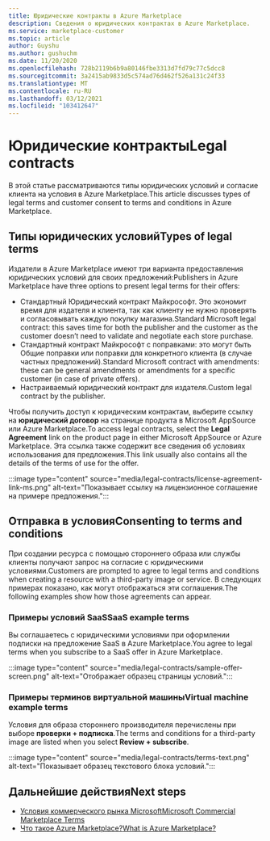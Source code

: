 ```yaml
---
title: Юридические контракты в Azure Marketplace
description: Сведения о юридических контрактах в Azure Marketplace.
ms.service: marketplace-customer
ms.topic: article
author: Guyshu
ms.author: gushuchm
ms.date: 11/20/2020
ms.openlocfilehash: 728b2119b6b9a80146fbe3313d7fd79c77c5dcc8
ms.sourcegitcommit: 3a2415ab9833d5c574ad76d462f526a131c24f33
ms.translationtype: MT
ms.contentlocale: ru-RU
ms.lasthandoff: 03/12/2021
ms.locfileid: "103412647"
---
```

# <a name="legal-contracts"></a><span data-ttu-id="0dc26-103">Юридические контракты</span><span class="sxs-lookup"><span data-stu-id="0dc26-103">Legal contracts</span></span>

<span data-ttu-id="0dc26-104">В этой статье рассматриваются типы юридических условий и согласие клиента на условия в Azure Marketplace.</span><span class="sxs-lookup"><span data-stu-id="0dc26-104">This article discusses types of legal terms and customer consent to terms and conditions in Azure Marketplace.</span></span>

## <a name="types-of-legal-terms"></a><span data-ttu-id="0dc26-105">Типы юридических условий</span><span class="sxs-lookup"><span data-stu-id="0dc26-105">Types of legal terms</span></span>

<span data-ttu-id="0dc26-106">Издатели в Azure Marketplace имеют три варианта предоставления юридических условий для своих предложений:</span><span class="sxs-lookup"><span data-stu-id="0dc26-106">Publishers in Azure Marketplace have three options to present legal terms for their offers:</span></span>

- <span data-ttu-id="0dc26-107">Стандартный Юридический контракт Майкрософт. Это экономит время для издателя и клиента, так как клиенту не нужно проверять и согласовывать каждую покупку магазина.</span><span class="sxs-lookup"><span data-stu-id="0dc26-107">Standard Microsoft legal contract: this saves time for both the publisher and the customer as the customer doesn’t need to validate and negotiate each store purchase.</span></span>
- <span data-ttu-id="0dc26-108">Стандартный контракт Майкрософт с поправками: это могут быть Общие поправки или поправки для конкретного клиента (в случае частных предложений).</span><span class="sxs-lookup"><span data-stu-id="0dc26-108">Standard Microsoft contract with amendments: these can be general amendments or amendments for a specific customer (in case of private offers).</span></span>
- <span data-ttu-id="0dc26-109">Настраиваемый юридический контракт для издателя.</span><span class="sxs-lookup"><span data-stu-id="0dc26-109">Custom legal contract by the publisher.</span></span>

<span data-ttu-id="0dc26-110">Чтобы получить доступ к юридическим контрактам, выберите ссылку на **юридический договор** на странице продукта в Microsoft AppSource или Azure Marketplace.</span><span class="sxs-lookup"><span data-stu-id="0dc26-110">To access legal contracts, select the **Legal Agreement** link on the product page in either Microsoft AppSource or Azure Marketplace.</span></span> <span data-ttu-id="0dc26-111">Эта ссылка также содержит все сведения об условиях использования для предложения.</span><span class="sxs-lookup"><span data-stu-id="0dc26-111">This link usually also contains all the details of the terms of use for the offer.</span></span>

:::image type="content" source="media/legal-contracts/license-agreement-link-ms.png" alt-text="Показывает ссылку на лицензионное соглашение на примере предложения.":::

## <a name="consenting-to-terms-and-conditions"></a><span data-ttu-id="0dc26-113">Отправка в условия</span><span class="sxs-lookup"><span data-stu-id="0dc26-113">Consenting to terms and conditions</span></span>

<span data-ttu-id="0dc26-114">При создании ресурса с помощью стороннего образа или службы клиенты получают запрос на согласие с юридическими условиями.</span><span class="sxs-lookup"><span data-stu-id="0dc26-114">Customers are prompted to agree to legal terms and conditions when creating a resource with a third-party image or service.</span></span> <span data-ttu-id="0dc26-115">В следующих примерах показано, как могут отображаться эти соглашения.</span><span class="sxs-lookup"><span data-stu-id="0dc26-115">The following examples show how those agreements can appear.</span></span>

### <a name="saas-example-terms"></a><span data-ttu-id="0dc26-116">Примеры условий SaaS</span><span class="sxs-lookup"><span data-stu-id="0dc26-116">SaaS example terms</span></span>

<span data-ttu-id="0dc26-117">Вы соглашаетесь с юридическими условиями при оформлении подписки на предложение SaaS в Azure Marketplace.</span><span class="sxs-lookup"><span data-stu-id="0dc26-117">You agree to legal terms when you subscribe to a SaaS offer in Azure Marketplace.</span></span>

:::image type="content" source="media/legal-contracts/sample-offer-screen.png" alt-text="Отображает образец страницы условий.":::

### <a name="virtual-machine-example-terms"></a><span data-ttu-id="0dc26-119">Примеры терминов виртуальной машины</span><span class="sxs-lookup"><span data-stu-id="0dc26-119">Virtual machine example terms</span></span>

<span data-ttu-id="0dc26-120">Условия для образа стороннего производителя перечислены при выборе **проверки + подписка**.</span><span class="sxs-lookup"><span data-stu-id="0dc26-120">The terms and conditions for a third-party image are listed when you select **Review + subscribe**.</span></span>

:::image type="content" source="media/legal-contracts/terms-text.png" alt-text="Показывает образец текстового блока условий.":::

## <a name="next-steps"></a><span data-ttu-id="0dc26-122">Дальнейшие действия</span><span class="sxs-lookup"><span data-stu-id="0dc26-122">Next steps</span></span>

- [<span data-ttu-id="0dc26-123">Условия коммерческого рынка Microsoft</span><span class="sxs-lookup"><span data-stu-id="0dc26-123">Microsoft Commercial Marketplace Terms</span></span>](https://azure.microsoft.com/support/legal/marketplace-terms/)
- [<span data-ttu-id="0dc26-124">Что такое Azure Marketplace?</span><span class="sxs-lookup"><span data-stu-id="0dc26-124">What is Azure Marketplace?</span></span>](azure-marketplace-overview.md) 
